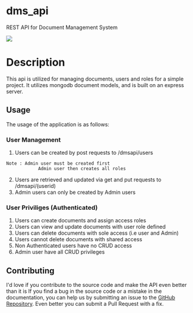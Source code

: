 # dms_api
REST API for Document Management System

<a href="https://codeclimate.com/github/andela-eakinyele/dms-api"><img src="https://codeclimate.com/github/andela-eakinyele/dms-api/badges/gpa.svg" /></a>

# Description
This api is utilized for managing documents, users and roles for a simple project. It utilizes mongodb document models, and is built on an express server. 

## Usage
The usage of the application is as follows:

###  User Management
1.  Users can be created by post requests to /dmsapi/users 
```
Note : Admin user must be created first 
            Admin user then creates all roles
```
2.  Users are retrieved and updated via get and put requests to /dmsapi/(userid)
3.  Admin users can only be created by Admin users

### User Priviliges (Authenticated)
1.  Users can create documents and assign access roles
2.  Users can view and update documents with user role defined
3.  Users can delete documents with sole access (i.e user and Admin)
4.  Users cannot delete documents with shared access
5.  Non Authenticated users have no CRUD access
6.  Admin user have all CRUD  privileges

##  Contributing
I'd love if you contribute to the source code and make the API even better than it is
If you find a bug in the source code or a mistake in the documentation, you can help us by submitting an issue to the [GitHub Repository](https://github.com/andela-eakinyele/issues). Even better you can submit a Pull Request with a fix.
